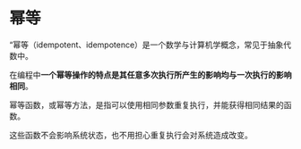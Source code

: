 # 幂等

“幂等（idempotent、idempotence）是一个数学与计算机学概念，常见于抽象代数中。 

在编程中**一个幂等操作的特点是其任意多次执行所产生的影响均与一次执行的影响相同**。 

幂等函数，或幂等方法，是指可以使用相同参数重复执行，并能获得相同结果的函数。 

这些函数不会影响系统状态，也不用担心重复执行会对系统造成改变。